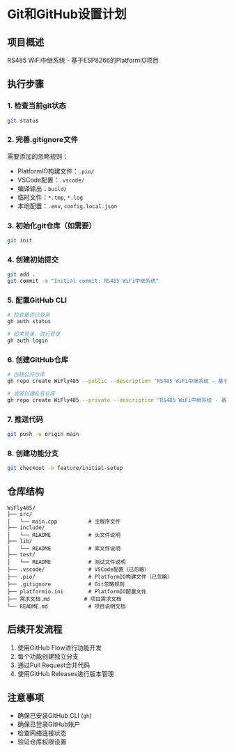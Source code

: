 # Git和GitHub设置计划

## 项目概述
RS485 WiFi中继系统 - 基于ESP8266的PlatformIO项目

## 执行步骤

### 1. 检查当前git状态
```bash
git status
```

### 2. 完善.gitignore文件
需要添加的忽略规则：
- PlatformIO构建文件：`.pio/`
- VSCode配置：`.vscode/`
- 编译输出：`build/`
- 临时文件：`*.tmp`, `*.log`
- 本地配置：`.env`, `config.local.json`

### 3. 初始化git仓库（如需要）
```bash
git init
```

### 4. 创建初始提交
```bash
git add .
git commit -m "Initial commit: RS485 WiFi中继系统"
```

### 5. 配置GitHub CLI
```bash
# 检查是否已登录
gh auth status

# 如未登录，进行登录
gh auth login
```

### 6. 创建GitHub仓库
```bash
# 创建公开仓库
gh repo create WiFly485 --public --description "RS485 WiFi中继系统 - 基于ESP8266的透明传输解决方案" --source=.

# 或者创建私有仓库
gh repo create WiFly485 --private --description "RS485 WiFi中继系统 - 基于ESP8266的透明传输解决方案" --source=.
```

### 7. 推送代码
```bash
git push -u origin main
```

### 8. 创建功能分支
```bash
git checkout -b feature/initial-setup
```

## 仓库结构
```
WiFly485/
├── src/
│   └── main.cpp          # 主程序文件
├── include/
│   └── README            # 头文件说明
├── lib/
│   └── README            # 库文件说明
├── test/
│   └── README            # 测试文件说明
├── .vscode/              # VSCode配置（已忽略）
├── .pio/                 # PlatformIO构建文件（已忽略）
├── .gitignore            # Git忽略规则
├── platformio.ini        # PlatformIO配置文件
├── 需求文档.md           # 项目需求文档
└── README.md             # 项目说明文档
```

## 后续开发流程
1. 使用GitHub Flow进行功能开发
2. 每个功能创建独立分支
3. 通过Pull Request合并代码
4. 使用GitHub Releases进行版本管理

## 注意事项
- 确保已安装GitHub CLI (`gh`)
- 确保已登录GitHub账户
- 检查网络连接状态
- 验证仓库权限设置